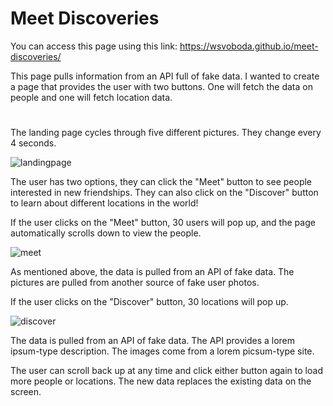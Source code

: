 # Meet Discoveries

You can access this page using this link: https://wsvoboda.github.io/meet-discoveries/

This page pulls information from an API full of fake data. I wanted to create a page that provides the user with two buttons. One will fetch the data on people and one will fetch location data. 
#

The landing page cycles through five different pictures. They change every 4 seconds.

![landingpage](https://user-images.githubusercontent.com/78281930/114325641-cef92980-9af6-11eb-88be-b37c6708cfba.png)

The user has two options, they can click the "Meet" button to see people interested in new friendships. They can also click on the "Discover" button to learn about different locations in the world!

If the user clicks on the "Meet" button, 30 users will pop up, and the page automatically scrolls down to view the people. 

![meet](https://user-images.githubusercontent.com/78281930/114325714-27302b80-9af7-11eb-8692-62f8f8322753.png)

As mentioned above, the data is pulled from an API of fake data. The pictures are pulled from another source of fake user photos.

If the user clicks on the "Discover" button, 30 locations will pop up. 

![discover](https://user-images.githubusercontent.com/78281930/114325824-a58ccd80-9af7-11eb-825b-15cf23f5132b.png)

The data is pulled from an API of fake data. The API provides a lorem ipsum-type description. The images come from a lorem picsum-type site. 

The user can scroll back up at any time and click either button again to load more people or locations. The new data replaces the existing data on the screen.



